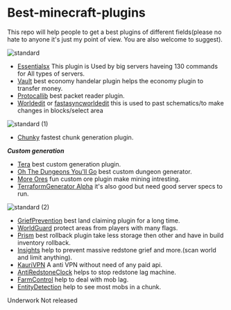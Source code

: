 # Best-minecraft-plugins
This repo will help people to get a best plugins of different fields(please no hate to anyone it's just my point of view. You are also welcome to suggest).

![standard](https://user-images.githubusercontent.com/74851280/147400632-f9eee87e-db49-4159-8bbc-b5634ffabf62.gif)

- [Essentialsx](https://essentialsx.net/) This plugin is Used by big servers haveing 130 commands for All types of servers. 
- [Vault](https://www.spigotmc.org/resources/vault.34315/) best economy handelar plugin helps the economy plugin to transfer money.
- [Protocallib](https://www.spigotmc.org/resources/protocollib.1997/) best packet reader plugin.
- [Worldedit](https://dev.bukkit.org/projects/worldedit/files) or [fastasyncworldedit](https://www.spigotmc.org/resources/fast-async-worldedit.13932/) this is used to past schematics/to make changes in blocks/select area 
 
![standard (1)](https://user-images.githubusercontent.com/74851280/147401073-2d6ebcf3-4ada-4236-a279-52a64b0addff.gif)

- [Chunky](https://www.spigotmc.org/resources/chunky.81534/) fastest chunk generation plugin.


***Custom generation***
- [Tera](https://www.spigotmc.org/resources/terra.85151/) best custom generation plugin.
- [Oh The Dungeons You'll Go](https://www.spigotmc.org/resources/oh-the-dungeons-youll-go.76437/) best custom dungeon generator.
- [More Ores](https://www.spigotmc.org/resources/%E2%9B%8F%EF%B8%8Fmore-ores%E2%9B%8F%EF%B8%8F.77221/) fun custom ore plugin make mining intresting.
- [TerraformGenerator Alpha](https://www.spigotmc.org/resources/terraformgenerator-alpha.75132/) it's also good but need good server specs to run.

![standard (2)](https://user-images.githubusercontent.com/74851280/147401441-ca441143-2971-40cc-bcec-b0e34e449621.gif)

- [GriefPrevention](https://www.spigotmc.org/resources/griefprevention.1884/) best land claiming plugin for a long time.
- [WorldGuard](https://dev.bukkit.org/projects/worldguard) protect areas from players with many flags.
- [Prism](https://www.spigotmc.org/resources/prism.75166/) best rollback plugin take less storage then other and have in build inventory rollback.
- [Insights](https://www.spigotmc.org/resources/insights-super-configurable-region-limits-asynchronous-scans-1-18.56489/) help to prevent massive redstone grief and more.(scan world and limit anything).
- [KauriVPN](https://www.spigotmc.org/resources/kaurivpn-anti-proxy-tor-and-vpn-free-api.93355/) A anti VPN without need of any paid api.
- [AntiRedstoneClock](https://www.spigotmc.org/resources/antiredstoneclock-worldguard-plotsquard-support-1-8-1-17.18557/) helps to stop redstone lag machine.
- [FarmControl](https://www.spigotmc.org/resources/farmcontrol-1-15-1-18.86923/) help to deal with mob lag.
- [EntityDetection](https://www.spigotmc.org/resources/entitydetection-tile-entity-support.20588/) help to see most mobs in a chunk.

Underwork
Not released
